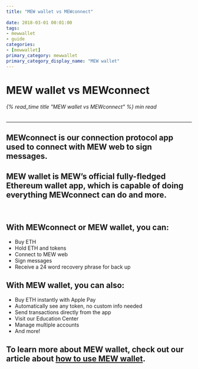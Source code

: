 ```yaml
---
title: "MEW wallet vs MEWconnect"
 
date: 2018-03-01 00:01:00
tags:
- mewwallet
- guide
categories:
- [mewwallet]
primary_category: mewwallet
primary_category_display_name: "MEW wallet"
---
```


# __MEW wallet vs MEWconnect__
###### {% read_time title "MEW wallet vs MEWconnect" %} min read
***

## __MEWconnect__ is our connection protocol app used to connect with MEW web to sign messages.

## __MEW wallet__ is MEW’s official fully-fledged Ethereum wallet app, which is capable of doing everything MEWconnect can do and more. 

<br>

## __With MEWconnect or MEW wallet, you can:__
* Buy ETH
* Hold ETH and tokens
* Connect to MEW web
* Sign messages
* Receive a 24 word recovery phrase for back up

## __With MEW wallet, you can also:__
* Buy ETH instantly with Apple Pay
* Automatically see any token, no custom info needed
* Send transactions directly from the app
* Visit our Education Center
* Manage multiple accounts
* And more!

## To learn more about MEW wallet, check out our article about [how to use MEW wallet][mewwguide].

[mewwguide]: /@@@@@@/mewwallet/mewwallet-user-guide/
